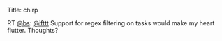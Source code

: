 Title: chirp

RT <a href="http://twitter.com/bs">@bs</a>: <a href="http://twitter.com/ifttt">@ifttt</a> Support for regex filtering on tasks would make my heart flutter. Thoughts?
